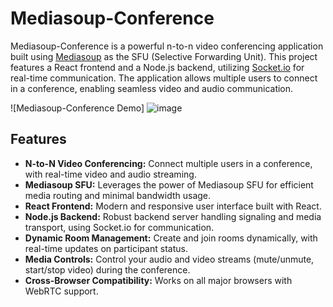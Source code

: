 # Mediasoup-Conference

Mediasoup-Conference is a powerful n-to-n video conferencing application built using [Mediasoup](https://mediasoup.org/) as the SFU (Selective Forwarding Unit). This project features a React frontend and a Node.js backend, utilizing [Socket.io](https://socket.io/) for real-time communication. The application allows multiple users to connect in a conference, enabling seamless video and audio communication.

![Mediasoup-Conference Demo] ![image](https://github.com/user-attachments/assets/39d89554-a8ad-46f9-becb-7098fa657356)


## Features

- **N-to-N Video Conferencing:** Connect multiple users in a conference, with real-time video and audio streaming.
- **Mediasoup SFU:** Leverages the power of Mediasoup SFU for efficient media routing and minimal bandwidth usage.
- **React Frontend:** Modern and responsive user interface built with React.
- **Node.js Backend:** Robust backend server handling signaling and media transport, using Socket.io for communication.
- **Dynamic Room Management:** Create and join rooms dynamically, with real-time updates on participant status.
- **Media Controls:** Control your audio and video streams (mute/unmute, start/stop video) during the conference.
- **Cross-Browser Compatibility:** Works on all major browsers with WebRTC support.
